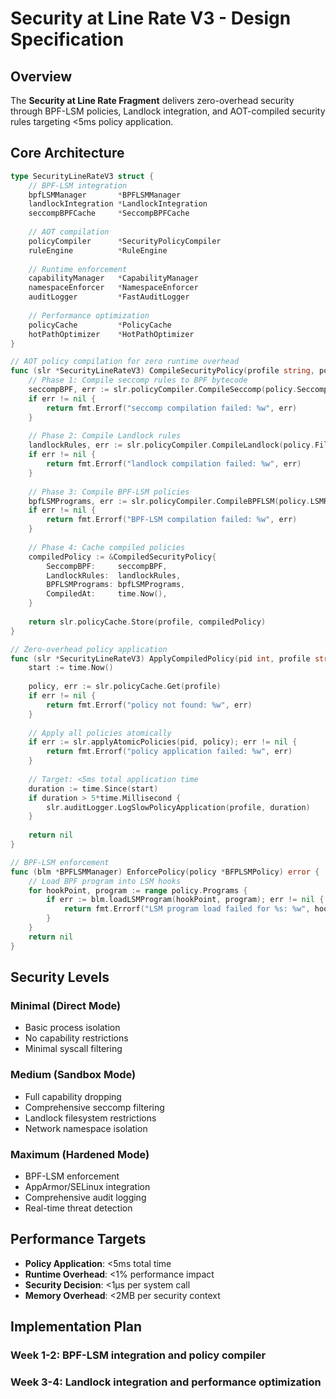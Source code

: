 # Security at Line Rate V3 - Design Specification

## Overview

The **Security at Line Rate Fragment** delivers zero-overhead security through BPF-LSM policies, Landlock integration, and AOT-compiled security rules targeting <5ms policy application.

## Core Architecture

```go
type SecurityLineRateV3 struct {
    // BPF-LSM integration
    bpfLSMManager       *BPFLSMManager
    landlockIntegration *LandlockIntegration
    seccompBPFCache     *SeccompBPFCache
    
    // AOT compilation
    policyCompiler      *SecurityPolicyCompiler
    ruleEngine          *RuleEngine
    
    // Runtime enforcement
    capabilityManager   *CapabilityManager
    namespaceEnforcer   *NamespaceEnforcer
    auditLogger         *FastAuditLogger
    
    // Performance optimization
    policyCache         *PolicyCache
    hotPathOptimizer    *HotPathOptimizer
}

// AOT policy compilation for zero runtime overhead
func (slr *SecurityLineRateV3) CompileSecurityPolicy(profile string, policy *SecurityPolicy) error {
    // Phase 1: Compile seccomp rules to BPF bytecode
    seccompBPF, err := slr.policyCompiler.CompileSeccomp(policy.SeccompRules)
    if err != nil {
        return fmt.Errorf("seccomp compilation failed: %w", err)
    }
    
    // Phase 2: Compile Landlock rules
    landlockRules, err := slr.policyCompiler.CompileLandlock(policy.FilesystemRules)
    if err != nil {
        return fmt.Errorf("landlock compilation failed: %w", err)
    }
    
    // Phase 3: Compile BPF-LSM policies
    bpfLSMPrograms, err := slr.policyCompiler.CompileBPFLSM(policy.LSMRules)
    if err != nil {
        return fmt.Errorf("BPF-LSM compilation failed: %w", err)
    }
    
    // Phase 4: Cache compiled policies
    compiledPolicy := &CompiledSecurityPolicy{
        SeccompBPF:     seccompBPF,
        LandlockRules:  landlockRules,
        BPFLSMPrograms: bpfLSMPrograms,
        CompiledAt:     time.Now(),
    }
    
    return slr.policyCache.Store(profile, compiledPolicy)
}

// Zero-overhead policy application
func (slr *SecurityLineRateV3) ApplyCompiledPolicy(pid int, profile string) error {
    start := time.Now()
    
    policy, err := slr.policyCache.Get(profile)
    if err != nil {
        return fmt.Errorf("policy not found: %w", err)
    }
    
    // Apply all policies atomically
    if err := slr.applyAtomicPolicies(pid, policy); err != nil {
        return fmt.Errorf("policy application failed: %w", err)
    }
    
    // Target: <5ms total application time
    duration := time.Since(start)
    if duration > 5*time.Millisecond {
        slr.auditLogger.LogSlowPolicyApplication(profile, duration)
    }
    
    return nil
}

// BPF-LSM enforcement
func (blm *BPFLSMManager) EnforcePolicy(policy *BFPLSMPolicy) error {
    // Load BPF program into LSM hooks
    for hookPoint, program := range policy.Programs {
        if err := blm.loadLSMProgram(hookPoint, program); err != nil {
            return fmt.Errorf("LSM program load failed for %s: %w", hookPoint, err)
        }
    }
    return nil
}
```

## Security Levels

### Minimal (Direct Mode)
- Basic process isolation
- No capability restrictions
- Minimal syscall filtering

### Medium (Sandbox Mode)  
- Full capability dropping
- Comprehensive seccomp filtering
- Landlock filesystem restrictions
- Network namespace isolation

### Maximum (Hardened Mode)
- BPF-LSM enforcement
- AppArmor/SELinux integration
- Comprehensive audit logging
- Real-time threat detection

## Performance Targets
- **Policy Application**: <5ms total time
- **Runtime Overhead**: <1% performance impact
- **Security Decision**: <1μs per system call
- **Memory Overhead**: <2MB per security context

## Implementation Plan
### Week 1-2: BPF-LSM integration and policy compiler
### Week 3-4: Landlock integration and performance optimization
